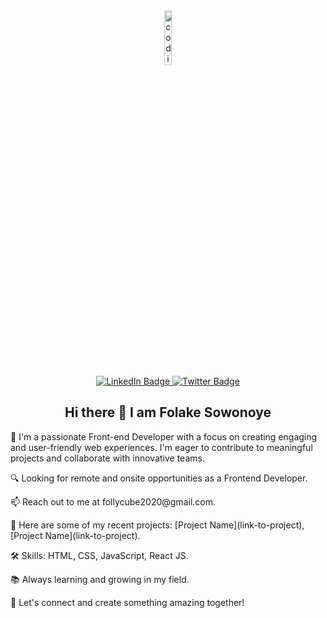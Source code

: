 <!--
**Love-Becca/Love-Becca** is a ✨ _special_ ✨ repository because its `README.md` (this file) appears on your GitHub profile.

Here are some ideas to get you started:

- 🔭 I’m currently working on ...
- 🌱 I’m currently learning ...
- 👯 I’m looking to collaborate on ...
- 🤔 I’m looking for help with ...
- 💬 Ask me about ...
- 📫 How to reach me: ...
- 😄 Pronouns: ...
- ⚡ Fun fact: ...
-->
<div id="header" align="center">
  <img src="https://fastlane.tech/wp-content/uploads/2020/01/Zero-Code.gif" alt="coding gif" width="15%"/>
  <div id="badges">
    <a href="https://www.linkedin.com/in/folake-sowonoye-06857719a/">
      <img src="https://img.shields.io/badge/LinkedIn-blue?style=for-the-badge&logo=linkedin&logoColor=white" alt="LinkedIn Badge"/>
    </a>
    <a href="https://twitter.com/SowonoyeO">
      <img src="https://img.shields.io/badge/Twitter-blue?style=for-the-badge&logo=twitter&logoColor=white" alt="Twitter Badge"/>
    </a>
  </div>
  <h2>Hi there 👋 I am Folake Sowonoye</h2>
  <div align="left">
    <p>🌱 I'm a passionate Front-end Developer with a focus on creating engaging and user-friendly web experiences. I'm eager to contribute to meaningful projects and collaborate with innovative teams.</p>
    <p>🔍 Looking for remote and onsite opportunities as a Frontend Developer.</p>
    <p>📫 Reach out to me at follycube2020@gmail.com.</p>
    <p>💼 Here are some of my recent projects: [Project Name](link-to-project), [Project Name](link-to-project).</p>
    <p>🛠️ Skills: HTML, CSS, JavaScript, React JS.</p>
    <p>📚 Always learning and growing in my field.</p>
    <p>👥 Let's connect and create something amazing together!</p>
  </div>
</div>
